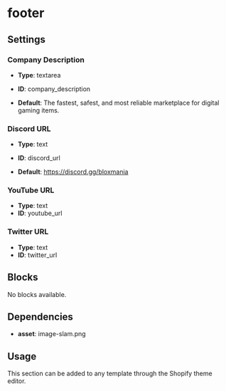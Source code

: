 # footer



## Settings


### Company Description
- **Type**: textarea
- **ID**: company_description

- **Default**: The fastest, safest, and most reliable marketplace for digital gaming items.

### Discord URL
- **Type**: text
- **ID**: discord_url

- **Default**: https://discord.gg/bloxmania

### YouTube URL
- **Type**: text
- **ID**: youtube_url



### Twitter URL
- **Type**: text
- **ID**: twitter_url




## Blocks

No blocks available.

## Dependencies


- **asset**: image-slam.png


## Usage

This section can be added to any template through the Shopify theme editor.


